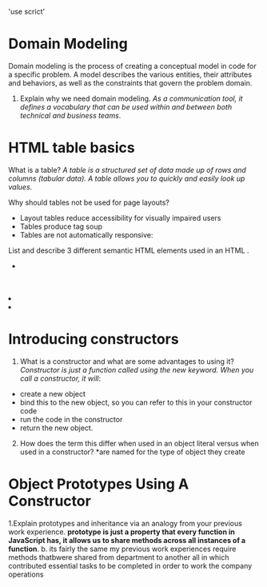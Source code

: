 'use scrict'

# Domain Modeling
Domain modeling is the process of creating a conceptual model in code for a specific problem. A model describes the various entities, their attributes and behaviors, as well as the constraints that govern the problem domain. 

1. Explain why we need domain modeling.
*As a communication tool, it defines a vocabulary that can be used within and between both technical and business teams*.

# HTML table basics

What is a table?
*A table is a structured set of data made up of rows and columns (tabular data). A table allows you to quickly and easily look up values*.

Why should tables not be used for page layouts?
- Layout tables reduce accessibility for visually impaired users
- Tables produce tag soup
- Tables are not automatically responsive:

List and describe 3 different semantic HTML elements used in an HTML <table>.
  - <table></table>
  - <td>
  - <tr>
  
  # Introducing constructors
  
1. What is a constructor and what are some advantages to using it? *Constructor is just a function called using the new keyword. When you call a constructor, it will*:

- create a new object
- bind this to the new object, so you can refer to this in your constructor code
- run the code in the constructor
- return the new object.
  
2. How does the term this differ when used in an object literal versus when used in a constructor? *are named for the type of object they create
  
# Object Prototypes Using A Constructor 
  
1.Explain prototypes and inheritance via an analogy from your previous work experience. **prototype is just a property that every function in JavaScript has, it allows us to share methods across all instances of a function**.
 b. its fairly the same my previous work experiences require methods thatbwere shared from department to another all in which contributed essential tasks to be completed in order to work the company operations

